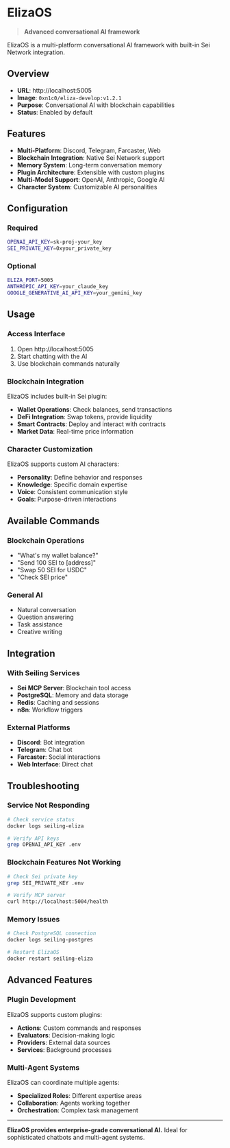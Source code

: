 # ElizaOS

> **Advanced conversational AI framework**

ElizaOS is a multi-platform conversational AI framework with built-in Sei Network integration.

## Overview

- **URL**: http://localhost:5005
- **Image**: `0xn1c0/eliza-develop:v1.2.1`
- **Purpose**: Conversational AI with blockchain capabilities
- **Status**: Enabled by default

## Features

- **Multi-Platform**: Discord, Telegram, Farcaster, Web
- **Blockchain Integration**: Native Sei Network support
- **Memory System**: Long-term conversation memory
- **Plugin Architecture**: Extensible with custom plugins
- **Multi-Model Support**: OpenAI, Anthropic, Google AI
- **Character System**: Customizable AI personalities

## Configuration

### Required
```bash
OPENAI_API_KEY=sk-proj-your_key
SEI_PRIVATE_KEY=0xyour_private_key
```

### Optional
```bash
ELIZA_PORT=5005
ANTHROPIC_API_KEY=your_claude_key
GOOGLE_GENERATIVE_AI_API_KEY=your_gemini_key
```

## Usage

### Access Interface
1. Open http://localhost:5005
2. Start chatting with the AI
3. Use blockchain commands naturally

### Blockchain Integration
ElizaOS includes built-in Sei plugin:
- **Wallet Operations**: Check balances, send transactions
- **DeFi Integration**: Swap tokens, provide liquidity
- **Smart Contracts**: Deploy and interact with contracts
- **Market Data**: Real-time price information

### Character Customization
ElizaOS supports custom AI characters:
- **Personality**: Define behavior and responses
- **Knowledge**: Specific domain expertise
- **Voice**: Consistent communication style
- **Goals**: Purpose-driven interactions

## Available Commands

### Blockchain Operations
- "What's my wallet balance?"
- "Send 100 SEI to [address]"
- "Swap 50 SEI for USDC"
- "Check SEI price"

### General AI
- Natural conversation
- Question answering
- Task assistance
- Creative writing

## Integration

### With Seiling Services
- **Sei MCP Server**: Blockchain tool access
- **PostgreSQL**: Memory and data storage
- **Redis**: Caching and sessions
- **n8n**: Workflow triggers

### External Platforms
- **Discord**: Bot integration
- **Telegram**: Chat bot
- **Farcaster**: Social interactions
- **Web Interface**: Direct chat

## Troubleshooting

### Service Not Responding
```bash
# Check service status
docker logs seiling-eliza

# Verify API keys
grep OPENAI_API_KEY .env
```

### Blockchain Features Not Working
```bash
# Check Sei private key
grep SEI_PRIVATE_KEY .env

# Verify MCP server
curl http://localhost:5004/health
```

### Memory Issues
```bash
# Check PostgreSQL connection
docker logs seiling-postgres

# Restart ElizaOS
docker restart seiling-eliza
```

## Advanced Features

### Plugin Development
ElizaOS supports custom plugins:
- **Actions**: Custom commands and responses
- **Evaluators**: Decision-making logic
- **Providers**: External data sources
- **Services**: Background processes

### Multi-Agent Systems
ElizaOS can coordinate multiple agents:
- **Specialized Roles**: Different expertise areas
- **Collaboration**: Agents working together
- **Orchestration**: Complex task management

---

**ElizaOS provides enterprise-grade conversational AI.** Ideal for sophisticated chatbots and multi-agent systems. 